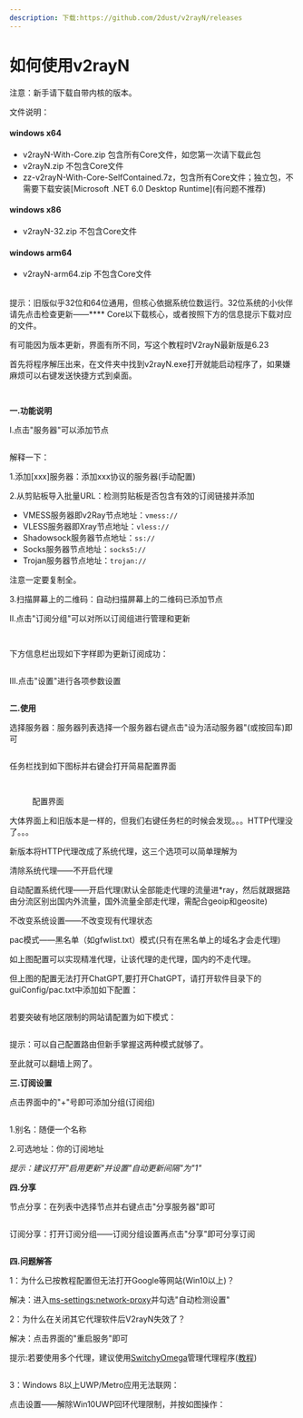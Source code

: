 ```yaml
---
description: 下载:https://github.com/2dust/v2rayN/releases
---
```


# 如何使用v2rayN

注意：新手请下载自带内核的版本。

文件说明：

#### windows x64

* v2rayN-With-Core.zip 包含所有Core文件，如您第一次请下载此包
* v2rayN.zip 不包含Core文件
* zz-v2rayN-With-Core-SelfContained.7z，包含所有Core文件；独立包，不需要下载安装\[Microsoft .NET 6.0 Desktop Runtime]\(有问题不推荐)

#### windows x86

* v2rayN-32.zip 不包含Core文件

#### windows arm64

* v2rayN-arm64.zip 不包含Core文件

\
提示：旧版似乎32位和64位通用，但核心依据系统位数运行。32位系统的小伙伴请先点击检查更新——\*\*\*\* Core以下载核心，或者按照下方的信息提示下载对应的文件。

有可能因为版本更新，界面有所不同，写这个教程时V2rayN最新版是6.23

首先将程序解压出来，在文件夹中找到v2rayN.exe打开就能启动程序了，如果嫌麻烦可以右键发送快捷方式到桌面。

<figure><img src="../.gitbook/assets/屏幕截图 2023-06-28 233225.png" alt=""><figcaption></figcaption></figure>

<figure><img src="../.gitbook/assets/屏幕截图 2023-06-28 232907.png" alt=""><figcaption></figcaption></figure>

**一.功能说明**

Ⅰ.点击"服务器"可以添加节点

<figure><img src="../.gitbook/assets/屏幕截图 2023-06-28 232616.png" alt=""><figcaption></figcaption></figure>

解释一下：

1.添加\[xxx]服务器：添加xxx协议的服务器(手动配置)

2.从剪贴板导入批量URL：检测剪贴板是否包含有效的订阅链接并添加

* VMESS服务器即v2Ray节点地址：`vmess://`
* VLESS服务器即Xray节点地址：`vless://`
* Shadowsock服务器节点地址：`ss://`
* Socks服务器节点地址：`socks5://`
* Trojan服务器节点地址：`trojan://`

注意一定要复制全。

3.扫描屏幕上的二维码：自动扫描屏幕上的二维码已添加节点

Ⅱ.点击"订阅分组"可以对所以订阅组进行管理和更新

<figure><img src="../.gitbook/assets/屏幕截图 2023-06-28 232654.png" alt=""><figcaption></figcaption></figure>

<figure><img src="../.gitbook/assets/屏幕截图 2023-06-28 234235 (1).png" alt=""><figcaption></figcaption></figure>

下方信息栏出现如下字样即为更新订阅成功：

<figure><img src="../.gitbook/assets/屏幕截图 2023-06-28 234600.png" alt=""><figcaption></figcaption></figure>

Ⅲ.点击"设置"进行各项参数设置

<figure><img src="../.gitbook/assets/屏幕截图 2023-06-28 232707.png" alt=""><figcaption></figcaption></figure>

**二.使用**

选择服务器：服务器列表选择一个服务器右键点击"设为活动服务器"(或按回车)即可

<figure><img src="../.gitbook/assets/屏幕截图 2023-06-28 232923.png" alt=""><figcaption></figcaption></figure>

任务栏找到如下图标并右键会打开简易配置界面

<figure><img src="../.gitbook/assets/屏幕截图 2023-06-28 233031.png" alt=""><figcaption></figcaption></figure>

<figure><img src="../.gitbook/assets/屏幕截图 2023-06-28 233004.png" alt=""><figcaption><p>配置界面</p></figcaption></figure>

大体界面上和旧版本是一样的，但我们右键任务栏的时候会发现。。。HTTP代理没了。。。

新版本将HTTP代理改成了系统代理，这三个选项可以简单理解为

清除系统代理——不开启代理

自动配置系统代理——开启代理(默认全部能走代理的流量进\*ray，然后就跟据路由分流区别出国内外流量，国外流量全部走代理，需配合geoip和geosite)

不改变系统设置——不改变现有代理状态

pac模式——黑名单（如gfwlist.txt）模式(只有在黑名单上的域名才会走代理)

如上图配置可以实现精准代理，让该代理的走代理，国内的不走代理。

但上图的配置无法打开ChatGPT,要打开ChatGPT，请打开软件目录下的guiConfig/pac.txt中添加如下配置：

<figure><img src="../.gitbook/assets/屏幕截图 2023-08-06 221626.jpg" alt=""><figcaption></figcaption></figure>

若要突破有地区限制的网站请配置为如下模式：

<figure><img src="../.gitbook/assets/屏幕截图 2023-06-28 233016.png" alt=""><figcaption></figcaption></figure>

提示：可以自己配置路由但新手掌握这两种模式就够了。

至此就可以翻墙上网了。

**三.订阅设置**

点击界面中的"+"号即可添加分组(订阅组)

<figure><img src="../.gitbook/assets/屏幕截图 2023-06-28 232733.png" alt=""><figcaption></figcaption></figure>

1.别名：随便一个名称

2.可选地址：你的订阅地址

_提示：建议打开"启用更新"并设置"自动更新间隔"为"1"_

**四.分享**

节点分享：在列表中选择节点并右键点击"分享服务器"即可

<figure><img src="../.gitbook/assets/屏幕截图 2023-06-28 232923 (1).png" alt=""><figcaption></figcaption></figure>

订阅分享：打开订阅分组——订阅分组设置再点击"分享"即可分享订阅

<figure><img src="../.gitbook/assets/屏幕截图 2023-06-28 234235.png" alt=""><figcaption></figcaption></figure>

**四.问题解答**

1：为什么已按教程配置但无法打开Google等网站(Win10以上)？

解决：进入[ms-settings:network-proxy](ms-settings:network-proxy)并勾选"自动检测设置"

2：为什么在关闭其它代理软件后V2rayN失效了？

解决：点击界面的"重启服务"即可

提示:若要使用多个代理，建议使用[SwitchyOmega](https://github.com/FelisCatus/SwitchyOmega/releases)管理代理程序([教程](https://switchyomega.org/))

<figure><img src="../.gitbook/assets/屏幕截图 2023-06-28 233042.png" alt=""><figcaption></figcaption></figure>

3：Windows 8以上UWP/Metro应用无法联网：

点击设置——解除Win10UWP回环代理限制，并按如图操作：

<figure><img src="../.gitbook/assets/屏幕截图 2023-09-12 233331.png" alt=""><figcaption></figcaption></figure>

